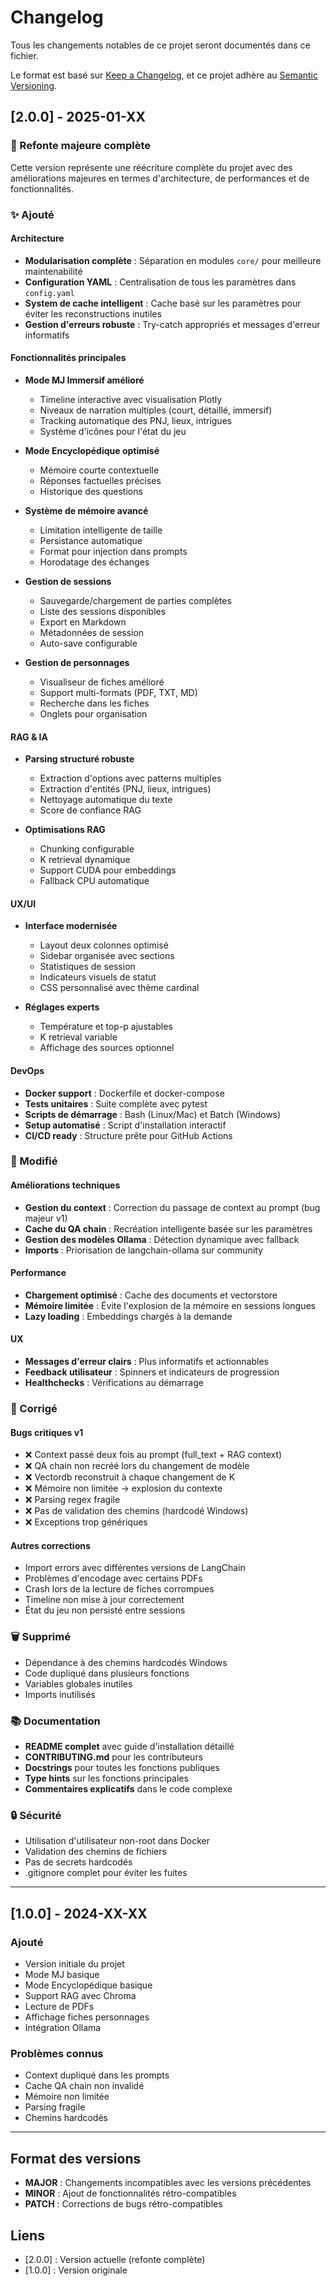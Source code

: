 # Changelog

Tous les changements notables de ce projet seront documentés dans ce fichier.

Le format est basé sur [Keep a Changelog](https://keepachangelog.com/fr/1.0.0/),
et ce projet adhère au [Semantic Versioning](https://semver.org/lang/fr/).

## [2.0.0] - 2025-01-XX

### 🎉 Refonte majeure complète

Cette version représente une réécriture complète du projet avec des améliorations majeures en termes d'architecture, de performances et de fonctionnalités.

### ✨ Ajouté

#### Architecture
- **Modularisation complète** : Séparation en modules `core/` pour meilleure maintenabilité
- **Configuration YAML** : Centralisation de tous les paramètres dans `config.yaml`
- **System de cache intelligent** : Cache basé sur les paramètres pour éviter les reconstructions inutiles
- **Gestion d'erreurs robuste** : Try-catch appropriés et messages d'erreur informatifs

#### Fonctionnalités principales
- **Mode MJ Immersif amélioré**
  - Timeline interactive avec visualisation Plotly
  - Niveaux de narration multiples (court, détaillé, immersif)
  - Tracking automatique des PNJ, lieux, intrigues
  - Système d'icônes pour l'état du jeu
  
- **Mode Encyclopédique optimisé**
  - Mémoire courte contextuelle
  - Réponses factuelles précises
  - Historique des questions
  
- **Système de mémoire avancé**
  - Limitation intelligente de taille
  - Persistance automatique
  - Format pour injection dans prompts
  - Horodatage des échanges

- **Gestion de sessions**
  - Sauvegarde/chargement de parties complètes
  - Liste des sessions disponibles
  - Export en Markdown
  - Métadonnées de session
  - Auto-save configurable

- **Gestion de personnages**
  - Visualiseur de fiches amélioré
  - Support multi-formats (PDF, TXT, MD)
  - Recherche dans les fiches
  - Onglets pour organisation

#### RAG & IA
- **Parsing structuré robuste**
  - Extraction d'options avec patterns multiples
  - Extraction d'entités (PNJ, lieux, intrigues)
  - Nettoyage automatique du texte
  - Score de confiance RAG
  
- **Optimisations RAG**
  - Chunking configurable
  - K retrieval dynamique
  - Support CUDA pour embeddings
  - Fallback CPU automatique

#### UX/UI
- **Interface modernisée**
  - Layout deux colonnes optimisé
  - Sidebar organisée avec sections
  - Statistiques de session
  - Indicateurs visuels de statut
  - CSS personnalisé avec thème cardinal
  
- **Réglages experts**
  - Température et top-p ajustables
  - K retrieval variable
  - Affichage des sources optionnel

#### DevOps
- **Docker support** : Dockerfile et docker-compose
- **Tests unitaires** : Suite complète avec pytest
- **Scripts de démarrage** : Bash (Linux/Mac) et Batch (Windows)
- **Setup automatisé** : Script d'installation interactif
- **CI/CD ready** : Structure prête pour GitHub Actions

### 🔧 Modifié

#### Améliorations techniques
- **Gestion du context** : Correction du passage de context au prompt (bug majeur v1)
- **Cache du QA chain** : Recréation intelligente basée sur les paramètres
- **Gestion des modèles Ollama** : Détection dynamique avec fallback
- **Imports** : Priorisation de langchain-ollama sur community

#### Performance
- **Chargement optimisé** : Cache des documents et vectorstore
- **Mémoire limitée** : Évite l'explosion de la mémoire en sessions longues
- **Lazy loading** : Embeddings chargés à la demande

#### UX
- **Messages d'erreur clairs** : Plus informatifs et actionnables
- **Feedback utilisateur** : Spinners et indicateurs de progression
- **Healthchecks** : Vérifications au démarrage

### 🐛 Corrigé

#### Bugs critiques v1
- ❌ Context passé deux fois au prompt (full_text + RAG context)
- ❌ QA chain non recréé lors du changement de modèle
- ❌ Vectordb reconstruit à chaque changement de K
- ❌ Mémoire non limitée → explosion du contexte
- ❌ Parsing regex fragile
- ❌ Pas de validation des chemins (hardcodé Windows)
- ❌ Exceptions trop génériques

#### Autres corrections
- Import errors avec différentes versions de LangChain
- Problèmes d'encodage avec certains PDFs
- Crash lors de la lecture de fiches corrompues
- Timeline non mise à jour correctement
- État du jeu non persisté entre sessions

### 🗑️ Supprimé

- Dépendance à des chemins hardcodés Windows
- Code dupliqué dans plusieurs fonctions
- Variables globales inutiles
- Imports inutilisés

### 📚 Documentation

- **README complet** avec guide d'installation détaillé
- **CONTRIBUTING.md** pour les contributeurs
- **Docstrings** pour toutes les fonctions publiques
- **Type hints** sur les fonctions principales
- **Commentaires explicatifs** dans le code complexe

### 🔒 Sécurité

- Utilisation d'utilisateur non-root dans Docker
- Validation des chemins de fichiers
- Pas de secrets hardcodés
- .gitignore complet pour éviter les fuites

---

## [1.0.0] - 2024-XX-XX

### Ajouté
- Version initiale du projet
- Mode MJ basique
- Mode Encyclopédique basique
- Support RAG avec Chroma
- Lecture de PDFs
- Affichage fiches personnages
- Intégration Ollama

### Problèmes connus
- Context dupliqué dans les prompts
- Cache QA chain non invalidé
- Mémoire non limitée
- Parsing fragile
- Chemins hardcodés

---

## Format des versions

- **MAJOR** : Changements incompatibles avec les versions précédentes
- **MINOR** : Ajout de fonctionnalités rétro-compatibles
- **PATCH** : Corrections de bugs rétro-compatibles

## Liens
- [2.0.0] : Version actuelle (refonte complète)
- [1.0.0] : Version originale